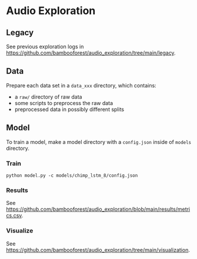 # Audio Exploration

## Legacy

See previous exploration logs in https://github.com/bambooforest/audio_exploration/tree/main/legacy.

## Data

Prepare each data set in a `data_xxx` directory, which contains:

- a `raw/` directory of raw data
- some scripts to preprocess the raw data
- preprocessed data in possibly different splits

## Model

To train a model, make a model directory with a `config.json` inside of `models` directory.

### Train

```
python model.py -c models/chimp_lstm_8/config.json
```

### Results

See https://github.com/bambooforest/audio_exploration/blob/main/results/metrics.csv.

### Visualize

See https://github.com/bambooforest/audio_exploration/tree/main/visualization.